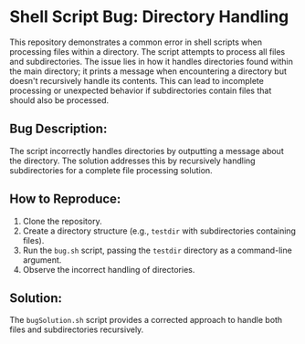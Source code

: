 # Shell Script Bug: Directory Handling

This repository demonstrates a common error in shell scripts when processing files within a directory. The script attempts to process all files and subdirectories. The issue lies in how it handles directories found within the main directory; it prints a message when encountering a directory but doesn't recursively handle its contents. This can lead to incomplete processing or unexpected behavior if subdirectories contain files that should also be processed.

## Bug Description:
The script incorrectly handles directories by outputting a message about the directory. The solution addresses this by recursively handling subdirectories for a complete file processing solution.

## How to Reproduce:
1. Clone the repository.
2. Create a directory structure (e.g., `testdir` with subdirectories containing files).
3. Run the `bug.sh` script, passing the `testdir` directory as a command-line argument.
4. Observe the incorrect handling of directories.

## Solution:
The `bugSolution.sh` script provides a corrected approach to handle both files and subdirectories recursively.